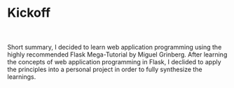 # Kickoff
<br>
<br>
Short summary, I decided to learn web application programming using the highly recommended Flask Mega-Tutorial by Miguel Grinberg. After learning the concepts of web application programming in Flask, I declided to apply the principles into a personal project in order to fully synthesize the learnings.